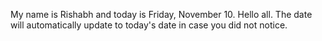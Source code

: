 My name is Rishabh and today is Friday, November 10. Hello all. The date will automatically update to today's date in case you did not notice.
